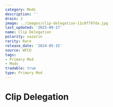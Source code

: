 ```yaml
---
category: Mods
description: ''
drain: 2
image: ../images/clip-delegation-11c0f797da.jpg
last_updated: '2025-09-17'
name: Clip Delegation
polarity: vazarin
rarity: Rare
release_date: '2024-05-15'
source: WFCD
tags:
- Primary Mod
- Mods
tradable: true
type: Primary Mod
---
```


# Clip Delegation


